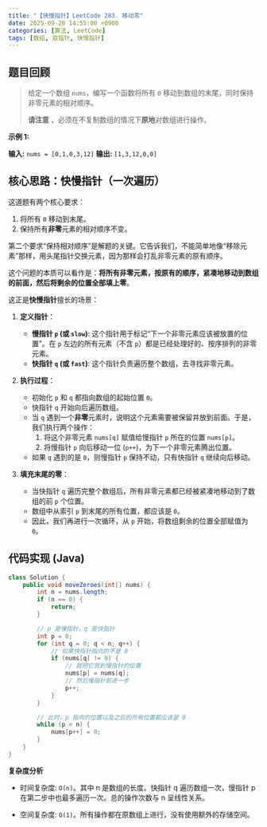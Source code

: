 ```yaml
---
title: "【快慢指针】LeetCode 283. 移动零"
date: 2025-09-20 14:55:00 +0900
categories: [算法, LeetCode]
tags: [数组, 双指针, 快慢指针]
---
```


## 题目回顾

> 给定一个数组 `nums`，编写一个函数将所有 `0` 移动到数组的末尾，同时保持非零元素的相对顺序。
>
> **请注意** ，必须在不复制数组的情况下**原地**对数组进行操作。

**示例 1:**

**输入:** `nums = [0,1,0,3,12]`
**输出:** `[1,3,12,0,0]`

## 核心思路：快慢指针（一次遍历）

这道题有两个核心要求：
1.  将所有 `0` 移动到末尾。
2.  保持所有**非零**元素的相对顺序不变。

第二个要求“保持相对顺序”是解题的关键。它告诉我们，不能简单地像“移除元素”那样，用头尾指针交换元素，因为那样会打乱非零元素的原有顺序。

这个问题的本质可以看作是：**将所有非零元素，按原有的顺序，紧凑地移动到数组的前面，然后将剩余的位置全部填上零**。

这正是**快慢指针**擅长的场景：

1.  **定义指针**：
    * **慢指针 `p` (或 `slow`)**: 这个指针用于标记“下一个非零元素应该被放置的位置”。在 `p` 左边的所有元素（不含 `p`）都是已经处理好的、按序排列的非零元素。
    * **快指针 `q` (或 `fast`)**: 这个指针负责遍历整个数组，去寻找非零元素。

2.  **执行过程**：
    * 初始化 `p` 和 `q` 都指向数组的起始位置 `0`。
    * 快指针 `q` 开始向后遍历数组。
    * 当 `q` 遇到一个**非零**元素时，说明这个元素需要被保留并放到前面。于是，我们执行两个操作：
        1.  将这个非零元素 `nums[q]` 赋值给慢指针 `p` 所在的位置 `nums[p]`。
        2.  将慢指针 `p` 向后移动一位 (`p++`)，为下一个非零元素腾出位置。
    * 如果 `q` 遇到的是 `0`，则慢指针 `p` 保持不动，只有快指针 `q` 继续向后移动。

3.  **填充末尾的零**：
    * 当快指针 `q` 遍历完整个数组后，所有非零元素都已经被紧凑地移动到了数组的前 `p` 个位置。
    * 数组中从索引 `p` 到末尾的所有位置，都应该是 `0`。
    * 因此，我们再进行一次循环，从 `p` 开始，将数组剩余的位置全部赋值为 `0`。

## 代码实现 (Java)
```java
class Solution {
    public void moveZeroes(int[] nums) {
        int n = nums.length;
        if (n == 0) {
            return;
        }

        // p 是慢指针，q 是快指针
        int p = 0; 
        for (int q = 0; q < n; q++) {
            // 如果快指针指向的不是 0
            if (nums[q] != 0) {
                // 就把它放到慢指针的位置
                nums[p] = nums[q];
                // 然后慢指针前进一步
                p++;
            }
        }

        // 此时，p 指向的位置以及之后的所有位置都应该是 0
        while (p < n) {
            nums[p++] = 0;
        }
    }
}
```
**复杂度分析**

- 时间复杂度: `O(n)`。其中 n 是数组的长度。快指针 q 遍历数组一次，慢指针 p 在第二步中也最多遍历一次。总的操作次数与 n 呈线性关系。

- 空间复杂度: `O(1)`。所有操作都在原数组上进行，没有使用额外的存储空间。


